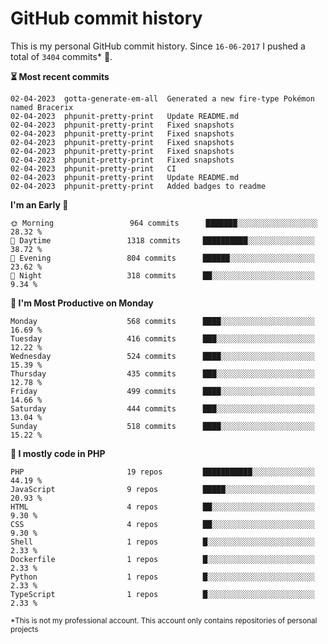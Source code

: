 # GitHub commit history
This is my personal GitHub commit history. Since <!--START_SECTION:first-commit-date-->`16-06-2017`<!--END_SECTION:first-commit-date--> I pushed a total of <!--START_SECTION:total-commit-count-->`3404`<!--END_SECTION:total-commit-count--> commits* 🎉.

<!--START_SECTION:most-recent-commits-->
**⏳ Most recent commits**
                                        
```text
02-04-2023  gotta-generate-em-all  Generated a new fire-type Pokémon named Bracerix
02-04-2023  phpunit-pretty-print   Update README.md
02-04-2023  phpunit-pretty-print   Fixed snapshots
02-04-2023  phpunit-pretty-print   Fixed snapshots
02-04-2023  phpunit-pretty-print   Fixed snapshots
02-04-2023  phpunit-pretty-print   Fixed snapshots
02-04-2023  phpunit-pretty-print   Fixed snapshots
02-04-2023  phpunit-pretty-print   CI
02-04-2023  phpunit-pretty-print   Update README.md
02-04-2023  phpunit-pretty-print   Added badges to readme
```
<!--END_SECTION:most-recent-commits-->  

<!--START_SECTION:commits-per-day-time-->
**I&#039;m an Early 🐤**

```text
🌞 Morning                 964 commits      ███████░░░░░░░░░░░░░░░░░░   28.32 %
🌆 Daytime                 1318 commits     ██████████░░░░░░░░░░░░░░░   38.72 %
🌃 Evening                 804 commits      ██████░░░░░░░░░░░░░░░░░░░   23.62 %
🌙 Night                   318 commits      ██░░░░░░░░░░░░░░░░░░░░░░░   9.34 %
```
<!--END_SECTION:commits-per-day-time-->  

<!--START_SECTION:commits-per-weekday-->
**📅 I&#039;m Most Productive on Monday**

```text
Monday                    568 commits      ████░░░░░░░░░░░░░░░░░░░░░   16.69 %
Tuesday                   416 commits      ███░░░░░░░░░░░░░░░░░░░░░░   12.22 %
Wednesday                 524 commits      ████░░░░░░░░░░░░░░░░░░░░░   15.39 %
Thursday                  435 commits      ███░░░░░░░░░░░░░░░░░░░░░░   12.78 %
Friday                    499 commits      ████░░░░░░░░░░░░░░░░░░░░░   14.66 %
Saturday                  444 commits      ███░░░░░░░░░░░░░░░░░░░░░░   13.04 %
Sunday                    518 commits      ████░░░░░░░░░░░░░░░░░░░░░   15.22 %
```
<!--END_SECTION:commits-per-weekday-->  

<!--START_SECTION:repos-per-language-->
**💬 I mostly code in PHP**

```text
PHP                       19 repos         ███████████░░░░░░░░░░░░░░   44.19 %
JavaScript                9 repos          █████░░░░░░░░░░░░░░░░░░░░   20.93 %
HTML                      4 repos          ██░░░░░░░░░░░░░░░░░░░░░░░   9.30 %
CSS                       4 repos          ██░░░░░░░░░░░░░░░░░░░░░░░   9.30 %
Shell                     1 repos          █░░░░░░░░░░░░░░░░░░░░░░░░   2.33 %
Dockerfile                1 repos          █░░░░░░░░░░░░░░░░░░░░░░░░   2.33 %
Python                    1 repos          █░░░░░░░░░░░░░░░░░░░░░░░░   2.33 %
TypeScript                1 repos          █░░░░░░░░░░░░░░░░░░░░░░░░   2.33 %
```
<!--END_SECTION:repos-per-language-->  

<sub>*This is not my professional account. This account only contains repositories of personal projects</sub>
